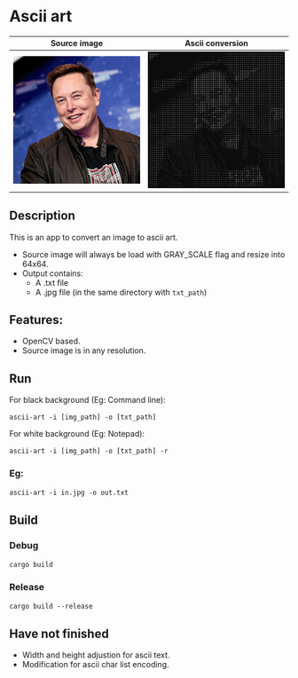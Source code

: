 # Ascii art

Source image               |Ascii conversion
:-------------------------:|:-------------------------:
![](img/a_man.png)         |![](img/ascii.png)

## Description
This is an app to convert an image to ascii art.
- Source image will always be load with GRAY_SCALE flag and resize into 64x64.
- Output contains:
    + A .txt file
    + A .jpg file (in the same directory with `txt_path`)

## Features:
- OpenCV based.
- Source image is in any resolution.

## Run
For black background (Eg: Command line):
```shell
ascii-art -i [img_path] -o [txt_path]
```
For white background (Eg: Notepad):
```shell
ascii-art -i [img_path] -o [txt_path] -r
```
### Eg:
```shell
ascii-art -i in.jpg -o out.txt
```

## Build
### Debug
```shell
cargo build
```
### Release
```shell
cargo build --release
```

## Have not finished
- Width and height adjustion for ascii text.
- Modification for ascii char list encoding.